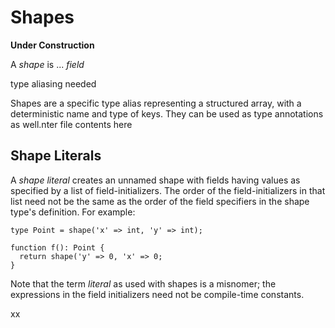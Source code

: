 # Shapes

**Under Construction**

A *shape* is ... *field* 

type aliasing needed

Shapes are a specific type alias representing a structured array, with a deterministic name and type of keys. They can be used as type annotations as well.nter file contents here


## Shape Literals

A *shape literal* creates an unnamed shape with fields having values as specified by a list of field-initializers. The order of the field-initializers in that list need not be the same as the order of the field specifiers in the shape type's definition. For example:

```hack
type Point = shape('x' => int, 'y' => int);

function f(): Point {
  return shape('y' => 0, 'x' => 0;
}
```

Note that the term *literal* as used with shapes is a misnomer; the expressions in the field initializers need not be compile-time constants.

xx
